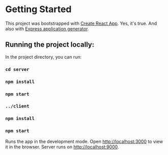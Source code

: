 # Getting Started 

This project was bootstrapped with [Create React App](https://github.com/facebook/create-react-app).
Yes, it's true. And also with [Express application generator](https://github.com/expressjs/expressjs.com).

## Running the project locally:

In the project directory, you can run:

### `cd server`
### `npm install`
### `npm start`

### `../client`
### `npm install`
### `npm start`

Runs the app in the development mode.
Open [http://localhost:3000](http://localhost:3000) to view it in the browser.
Server runs on [http://localhost:9000](http://localhost:9000).

